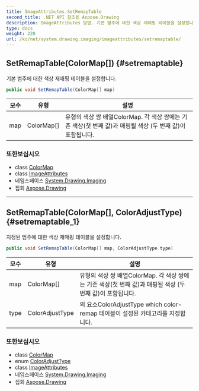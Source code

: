 ```yaml
---
title: ImageAttributes.SetRemapTable
second_title: .NET API 참조용 Aspose.Drawing
description: ImageAttributes 방법. 기본 범주에 대한 색상 재매핑 테이블을 설정합니다.
type: docs
weight: 220
url: /ko/net/system.drawing.imaging/imageattributes/setremaptable/
---
```

## SetRemapTable(ColorMap[]) {#setremaptable}

기본 범주에 대한 색상 재매핑 테이블을 설정합니다.

```csharp
public void SetRemapTable(ColorMap[] map)
```

| 모수 | 유형 | 설명 |
| --- | --- | --- |
| map | ColorMap[] | 유형의 색상 쌍 배열ColorMap. 각 색상 쌍에는 기존 색상(첫 번째 값)과 매핑될 색상 (두 번째 값)이 포함됩니다. |

### 또한보십시오

* class [ColorMap](../../colormap/)
* class [ImageAttributes](../)
* 네임스페이스 [System.Drawing.Imaging](../../imageattributes/)
* 집회 [Aspose.Drawing](../../../)

---

## SetRemapTable(ColorMap[], ColorAdjustType) {#setremaptable_1}

지정된 범주에 대한 색상 재매핑 테이블을 설정합니다.

```csharp
public void SetRemapTable(ColorMap[] map, ColorAdjustType type)
```

| 모수 | 유형 | 설명 |
| --- | --- | --- |
| map | ColorMap[] | 유형의 색상 쌍 배열ColorMap. 각 색상 쌍에는 기존 색상(첫 번째 값)과 매핑될 색상 (두 번째 값)이 포함됩니다. |
| type | ColorAdjustType | 의 요소ColorAdjustType which color-remap 테이블이 설정된 카테고리를 지정합니다. |

### 또한보십시오

* class [ColorMap](../../colormap/)
* enum [ColorAdjustType](../../coloradjusttype/)
* class [ImageAttributes](../)
* 네임스페이스 [System.Drawing.Imaging](../../imageattributes/)
* 집회 [Aspose.Drawing](../../../)


